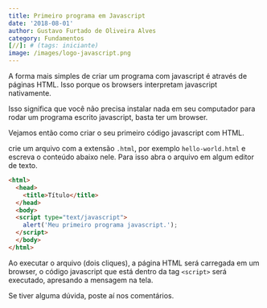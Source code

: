 ```yaml
---
title: Primeiro programa em Javascript
date: '2018-08-01'
author: Gustavo Furtado de Oliveira Alves
category: Fundamentos
[//]: # (tags: iniciante)
image: /images/logo-javascript.png
---
```


A forma mais simples de criar um programa com javascript é através de páginas HTML.
Isso porque os browsers interpretam javascript nativamente.

Isso significa que você não precisa instalar nada em seu computador para rodar um programa 
escrito javascript, basta ter um browser.

Vejamos então como criar o seu primeiro código javascript com HTML.

crie um arquivo com a extensão `.html`, por exemplo `hello-world.html`
e escreva o conteúdo abaixo nele. Para isso abra o arquivo em algum editor de texto.

```html
<html>
  <head>
    <title>Título</title>
  </head>
  <body>
  <script type="text/javascript">
    alert('Meu primeiro programa javascript.');
  </script>
  </body>
</html>
```

Ao executar o arquivo (dois cliques), a página HTML será carregada em um browser,
o código javascript que está dentro da tag `<script>` será executado,
apresando a mensagem na tela.

Se tiver alguma dúvida, poste aí nos comentários.